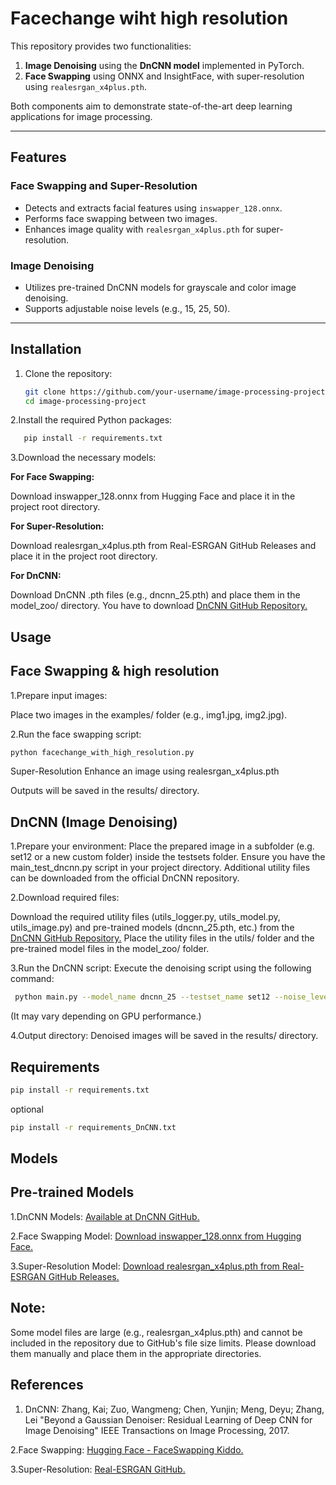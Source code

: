 # Facechange wiht high resolution

This repository provides two functionalities:
1. **Image Denoising** using the **DnCNN model** implemented in PyTorch.
2. **Face Swapping** using ONNX and InsightFace, with super-resolution using `realesrgan_x4plus.pth`.

Both components aim to demonstrate state-of-the-art deep learning applications for image processing.

---

## Features

### Face Swapping and Super-Resolution
- Detects and extracts facial features using `inswapper_128.onnx`.
- Performs face swapping between two images.
- Enhances image quality with `realesrgan_x4plus.pth` for super-resolution.

### Image Denoising
- Utilizes pre-trained DnCNN models for grayscale and color image denoising.
- Supports adjustable noise levels (e.g., 15, 25, 50).

---

## Installation

1. Clone the repository:
   ```bash
   git clone https://github.com/your-username/image-processing-project.git
   cd image-processing-project

2.Install the required Python packages:

   ```bash
      pip install -r requirements.txt
   ```

3.Download the necessary models:

**For Face Swapping:**

Download inswapper_128.onnx from Hugging Face and place it in the project root directory.

**For Super-Resolution:**

Download realesrgan_x4plus.pth from Real-ESRGAN GitHub Releases and place it in the project root directory.

**For DnCNN:**

Download DnCNN .pth files (e.g., dncnn_25.pth) and place them in the model_zoo/ directory.
You have to download [DnCNN GitHub Repository.](https://github.com/cszn/DnCNN)
## Usage

## Face Swapping & high resolution
1.Prepare input images:

Place two images in the examples/ folder (e.g., img1.jpg, img2.jpg).

2.Run the face swapping script:

```bash
python facechange_with_high_resolution.py
```

Super-Resolution
Enhance an image using realesrgan_x4plus.pth

Outputs will be saved in the results/ directory.

## DnCNN (Image Denoising)
1.Prepare your environment: 
   Place the prepared image in a subfolder (e.g. set12 or a new custom folder) inside the testsets folder.
   Ensure you have the main_test_dncnn.py script in your project directory.     Additional utility files can be downloaded from the official DnCNN repository.

2.Download required files:

   Download the required utility files (utils_logger.py, utils_model.py, utils_image.py) and pre-trained models (dncnn_25.pth, etc.) from the [DnCNN GitHub Repository.](https://github.com/cszn/DnCNN)
   Place the utility files in the utils/ folder and the pre-trained model files in the model_zoo/ folder.

3.Run the DnCNN script: Execute the denoising script using the following command:
  ``` bash
   python main.py --model_name dncnn_25 --testset_name set12 --noise_level_img 25
```
(It may vary depending on GPU performance.)

4.Output directory: Denoised images will be saved in the results/ directory.
## Requirements
```bash
pip install -r requirements.txt
```

optional
```bash
pip install -r requirements_DnCNN.txt
```

## Models
## Pre-trained Models
1.DnCNN Models:
   [Available at DnCNN GitHub.](https://github.com/cszn/DnCNN)

2.Face Swapping Model:
   [Download inswapper_128.onnx from Hugging Face.](https://huggingface.co/kiddobellamy/faceswapping_kiddo)

3.Super-Resolution Model:
   [Download realesrgan_x4plus.pth from Real-ESRGAN GitHub Releases.](https://github.com/xinntao/Real-ESRGAN)

## Note:
Some model files are large (e.g., realesrgan_x4plus.pth) and cannot be included in the repository due to GitHub's file size limits. Please download them manually and place them in the appropriate directories.

## References
1. DnCNN:
   Zhang, Kai; Zuo, Wangmeng; Chen, Yunjin; Meng, Deyu; Zhang, Lei
   "Beyond a Gaussian Denoiser: Residual Learning of Deep CNN for Image Denoising"
   IEEE Transactions on Image Processing, 2017.

2.Face Swapping:
   [Hugging Face - FaceSwapping Kiddo.](https://huggingface.co/kiddobellamy/faceswapping_kiddo)
   
3.Super-Resolution:
[ Real-ESRGAN GitHub.](https://github.com/xinntao/Real-ESRGAN)

